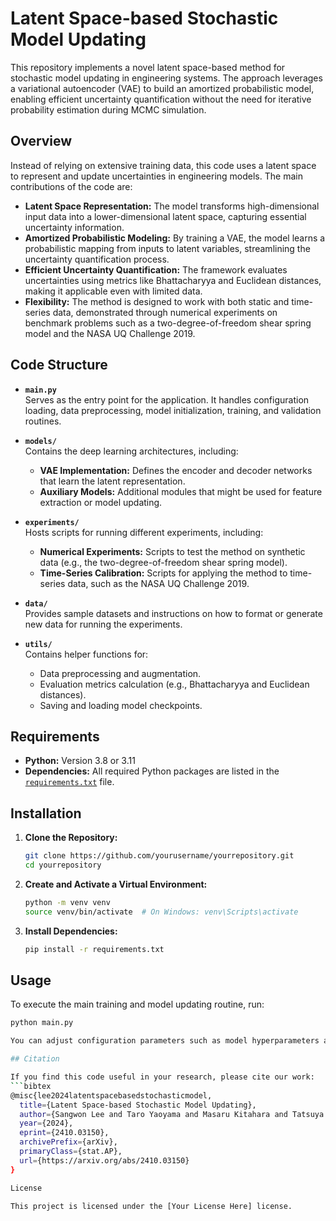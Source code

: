 # Latent Space-based Stochastic Model Updating

This repository implements a novel latent space-based method for stochastic model updating in engineering systems. The approach leverages a variational autoencoder (VAE) to build an amortized probabilistic model, enabling efficient uncertainty quantification without the need for iterative probability estimation during MCMC simulation.

## Overview

Instead of relying on extensive training data, this code uses a latent space to represent and update uncertainties in engineering models. The main contributions of the code are:

- **Latent Space Representation:** The model transforms high-dimensional input data into a lower-dimensional latent space, capturing essential uncertainty information.
- **Amortized Probabilistic Modeling:** By training a VAE, the model learns a probabilistic mapping from inputs to latent variables, streamlining the uncertainty quantification process.
- **Efficient Uncertainty Quantification:** The framework evaluates uncertainties using metrics like Bhattacharyya and Euclidean distances, making it applicable even with limited data.
- **Flexibility:** The method is designed to work with both static and time-series data, demonstrated through numerical experiments on benchmark problems such as a two-degree-of-freedom shear spring model and the NASA UQ Challenge 2019.

## Code Structure

- **`main.py`**  
  Serves as the entry point for the application. It handles configuration loading, data preprocessing, model initialization, training, and validation routines.

- **`models/`**  
  Contains the deep learning architectures, including:
  - **VAE Implementation:** Defines the encoder and decoder networks that learn the latent representation.
  - **Auxiliary Models:** Additional modules that might be used for feature extraction or model updating.

- **`experiments/`**  
  Hosts scripts for running different experiments, including:
  - **Numerical Experiments:** Scripts to test the method on synthetic data (e.g., the two-degree-of-freedom shear spring model).
  - **Time-Series Calibration:** Scripts for applying the method to time-series data, such as the NASA UQ Challenge 2019.

- **`data/`**  
  Provides sample datasets and instructions on how to format or generate new data for running the experiments.

- **`utils/`**  
  Contains helper functions for:
  - Data preprocessing and augmentation.
  - Evaluation metrics calculation (e.g., Bhattacharyya and Euclidean distances).
  - Saving and loading model checkpoints.

## Requirements

- **Python:** Version 3.8 or 3.11  
- **Dependencies:** All required Python packages are listed in the [`requirements.txt`](requirements.txt) file.

## Installation

1. **Clone the Repository:**
   ```bash
   git clone https://github.com/yourusername/yourrepository.git
   cd yourrepository

2. **Create and Activate a Virtual Environment:**
   ```bash
   python -m venv venv
   source venv/bin/activate  # On Windows: venv\Scripts\activate

4. **Install Dependencies:**
   ```bash
   pip install -r requirements.txt

## Usage
To execute the main training and model updating routine, run:
  ```bash
  python main.py

You can adjust configuration parameters such as model hyperparameters and data paths via a configuration file (e.g., config.yaml) or directly within the code.

## Citation

If you find this code useful in your research, please cite our work:
```bibtex
  @misc{lee2024latentspacebasedstochasticmodel,
    title={Latent Space-based Stochastic Model Updating}, 
    author={Sangwon Lee and Taro Yaoyama and Masaru Kitahara and Tatsuya Itoi},
    year={2024},
    eprint={2410.03150},
    archivePrefix={arXiv},
    primaryClass={stat.AP},
    url={https://arxiv.org/abs/2410.03150}
  }

License

This project is licensed under the [Your License Here] license.

   
